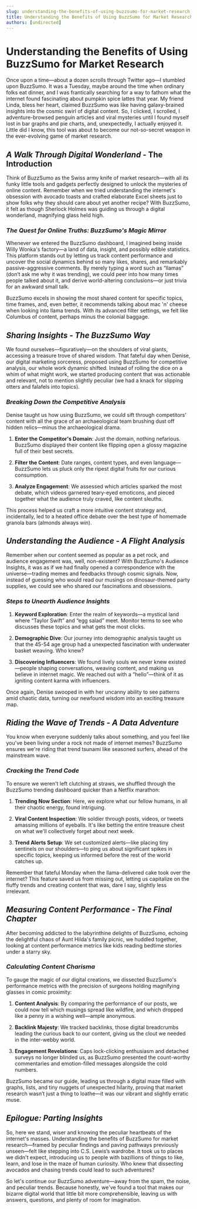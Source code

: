 ```yaml
---
slug: understanding-the-benefits-of-using-buzzsumo-for-market-research
title: Understanding the Benefits of Using BuzzSumo for Market Research
authors: [undirected]
---
```



# Understanding the Benefits of Using BuzzSumo for Market Research

Once upon a time—about a dozen scrolls through Twitter ago—I stumbled upon BuzzSumo. It was a Tuesday, maybe around the time when ordinary folks eat dinner, and I was frantically searching for a way to fathom what the internet found fascinating about pumpkin spice lattes that year. My friend Linda, bless her heart, claimed BuzzSumo was like having galaxy-brained insights into the cosmic swirl of digital content. So, I clicked, I scrolled, I adventure-browsed penguin articles and viral mysteries until I found myself lost in bar graphs and pie charts, and, unexpectedly, I actually enjoyed it. Little did I know, this tool was about to become our not-so-secret weapon in the ever-evolving game of market research.

## *A Walk Through Digital Wonderland* - The Introduction

Think of BuzzSumo as the Swiss army knife of market research—with all its funky little tools and gadgets perfectly designed to unlock the mysteries of online content. Remember when we tried understanding the internet's obsession with avocado toasts and crafted elaborate Excel sheets just to show folks why they should care about yet another recipe? With BuzzSumo, it felt as though Sherlock Holmes was guiding us through a digital wonderland, magnifying glass held high.

### *The Quest for Online Truths: BuzzSumo's Magic Mirror*

Whenever we entered the BuzzSumo dashboard, I imagined being inside Willy Wonka's factory—a land of data, insight, and possibly edible statistics. This platform stands out by letting us track content performance and uncover the social dynamics behind so many likes, shares, and remarkably passive-aggressive comments. By merely typing a word such as “llamas” (don’t ask me why it was trending), we could peer into how many times people talked about it, and derive world-altering conclusions—or just trivia for an awkward small talk. 

BuzzSumo excels in showing the most shared content for specific topics, time frames, and, even better, it recommends talking about mac 'n' cheese when looking into llama trends. With its advanced filter settings, we felt like Columbus of content, perhaps minus the colonial baggage.

## *Sharing Insights - The BuzzSumo Way*

We found ourselves—figuratively—on the shoulders of viral giants, accessing a treasure trove of shared wisdom. That fateful day when Denise, our digital marketing sorceress, proposed using BuzzSumo for competitive analysis, our whole work dynamic shifted. Instead of rolling the dice on a whim of what might work, we started producing content that was actionable and relevant, not to mention slightly peculiar (we had a knack for slipping otters and falafels into topics).

### *Breaking Down the Competitive Analysis*

Denise taught us how using BuzzSumo, we could sift through competitors’ content with all the grace of an archaeological team brushing dust off hidden relics—minus the archaeological drama. 

1. **Enter the Competitor's Domain**: Just the domain, nothing nefarious. BuzzSumo displayed their content like flipping open a glossy magazine full of their best secrets.
   
2. **Filter the Content**: Date ranges, content types, and even language—BuzzSumo lets us pluck only the ripest digital fruits for our curious consumption.

3. **Analyze Engagement**: We assessed which articles sparked the most debate, which videos garnered teary-eyed emoticons, and pieced together what the audience truly craved, like content sleuths.

This process helped us craft a more intuitive content strategy and, incidentally, led to a heated office debate over the best type of homemade granola bars (almonds always win).

## *Understanding the Audience - A Flight Analysis*

Remember when our content seemed as popular as a pet rock, and audience engagement was, well, non-existent? With BuzzSumo's Audience Insights, it was as if we had finally opened a correspondence with the universe—trading memes and feedbacks through cosmic signals. Now, instead of guessing who would read our musings on dinosaur-themed party supplies, we could see who shared our fascinations and obsessions.

### *Steps to Unearth Audience Insights*

1. **Keyword Exploration**: Enter the realm of keywords—a mystical land where “Taylor Swift” and “egg salad” meet. Monitor terms to see who discusses these topics and what gets the most clicks.

2. **Demographic Dive**: Our journey into demographic analysis taught us that the 45-54 age group had a unexpected fascination with underwater basket weaving. Who knew?

3. **Discovering Influencers**: We found lively souls we never knew existed—people shaping conversations, weaving content, and making us believe in internet magic. We reached out with a “hello”—think of it as igniting content karma with influencers.

Once again, Denise swooped in with her uncanny ability to see patterns amid chaotic data, turning our newfound wisdom into an exciting treasure map.

## *Riding the Wave of Trends - A Data Adventure*

You know when everyone suddenly talks about something, and you feel like you've been living under a rock not made of internet memes? BuzzSumo ensures we're riding that trend tsunami like seasoned surfers, ahead of the mainstream wave.

### *Cracking the Trend Code*

To ensure we weren't left clutching at straws, we shuffled through the BuzzSumo trending dashboard quicker than a Netflix marathon:

1. **Trending Now Section**: Here, we explore what our fellow humans, in all their chaotic energy, found intriguing.

2. **Viral Content Inspection**: We soldier through posts, videos, or tweets amassing millions of eyeballs. It's like betting the entire treasure chest on what we'll collectively forget about next week.

3. **Trend Alerts Setup**: We set customized alerts—like placing tiny sentinels on our shoulders—to ping us about significant spikes in specific topics, keeping us informed before the rest of the world catches up.

Remember that fateful Monday when the llama-delivered cake took over the internet? This feature saved us from missing out, letting us capitalize on the fluffy trends and creating content that was, dare I say, slightly less irrelevant.

## *Measuring Content Performance - The Final Chapter*

After becoming addicted to the labyrinthine delights of BuzzSumo, echoing the delightful chaos of Aunt Hilda's family picnic, we huddled together, looking at content performance metrics like kids reading bedtime stories under a starry sky.

### *Calculating Content Charisma*

To gauge the magic of our digital creations, we dissected BuzzSumo's performance metrics with the precision of surgeons holding magnifying glasses in comic proximity:

1. **Content Analysis**: By comparing the performance of our posts, we could now tell which musings spread like wildfire, and which dropped like a penny in a wishing well—ample anonymous.

2. **Backlink Majesty**: We tracked backlinks, those digital breadcrumbs leading the curious back to our content, giving us the clout we needed in the inter-webby world.

3. **Engagement Revelations**: Caps lock-clicking enthusiasm and detached surveys no longer blinded us, as BuzzSumo presented the count-worthy commentaries and emotion-filled messages alongside the cold numbers.

BuzzSumo became our guide, leading us through a digital maze filled with graphs, lists, and tiny nuggets of unexpected hilarity, proving that market research wasn’t just a thing to loathe—it was our vibrant and slightly erratic muse.

## *Epilogue: Parting Insights*

So, here we stand, wiser and knowing the peculiar heartbeats of the internet's masses. Understanding the benefits of BuzzSumo for market research—framed by peculiar findings and paving pathways previously unseen—felt like stepping into C.S. Lewis’s wardrobe. It took us to places we didn't expect, introducing us to people with bazillions of things to like, learn, and lose in the maze of human curiosity. Who knew that dissecting avocados and chasing trends could lead to such adventures?

So let's continue our BuzzSumo adventure—away from the spam, the noise, and peculiar trends. Because honestly, we've found a tool that makes our bizarre digital world that little bit more comprehensible, leaving us with answers, questions, and plenty of room for imagination.